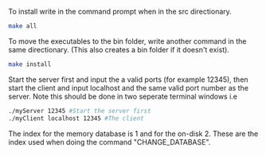 To install write in the command prompt when in the src directionary.
   ```bash
   make all
   ```
To move the executables to the bin folder, write another command in the same directionary. (This also creates a bin folder if it doesn't exist).
   ```bash
   make install
   ```
Start the server first and input the a valid ports (for example 12345), then start the client and input localhost and the same valid port number as the server. Note this should be done in two seperate terminal windows
i.e 
   ```bash
   ./myServer 12345 #Start the server first
   ./myClient localhost 12345 #The client
   ```

The index for the memory database is 1 and for the on-disk 2. These are the index used when doing the command "CHANGE_DATABASE".
